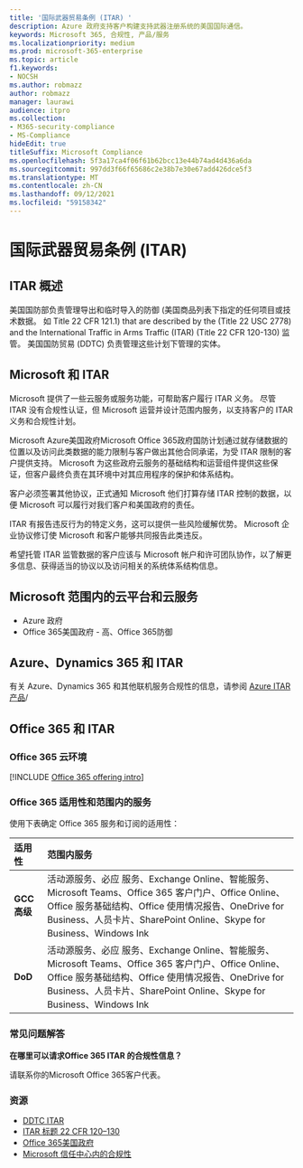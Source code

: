 ```yaml
---
title: '国际武器贸易条例 (ITAR) '
description: Azure 政府支持客户构建支持武器注册系统的美国国际通信。
keywords: Microsoft 365, 合规性, 产品/服务
ms.localizationpriority: medium
ms.prod: microsoft-365-enterprise
ms.topic: article
f1.keywords:
- NOCSH
ms.author: robmazz
author: robmazz
manager: laurawi
audience: itpro
ms.collection:
- M365-security-compliance
- MS-Compliance
hideEdit: true
titleSuffix: Microsoft Compliance
ms.openlocfilehash: 5f3a17ca4f06f61b62bcc13e44b74ad4d436a6da
ms.sourcegitcommit: 997dd3f66f65686c2e38b7e30e67add426dce5f3
ms.translationtype: MT
ms.contentlocale: zh-CN
ms.lasthandoff: 09/12/2021
ms.locfileid: "59158342"
---
```

# <a name="international-traffic-in-arms-regulations-itar"></a>国际武器贸易条例 (ITAR) 

## <a name="itar-overview"></a>ITAR 概述

美国国防部负责管理导出和临时导入的防御 (美国商品列表下指定的任何项目或技术数据。 如 Title 22 CFR 121.1) that are described by the (Title 22 USC 2778) and the International Traffic in Arms Traffic (ITAR)  (Title 22 CFR 120-130) 监管。 美国国防贸易 (DDTC) 负责管理这些计划下管理的实体。

## <a name="microsoft-and-itar"></a>Microsoft 和 ITAR

Microsoft 提供了一些云服务或服务功能，可帮助客户履行 ITAR 义务。 尽管 ITAR 没有合规性认证，但 Microsoft 运营并设计范围内服务，以支持客户的 ITAR 义务和合规性计划。  
  
Microsoft Azure美国政府Microsoft Office 365政府国防计划通过就存储数据的位置以及访问此类数据的能力限制与客户做出其他合同承诺，为受 ITAR 限制的客户提供支持。 Microsoft 为这些政府云服务的基础结构和运营组件提供这些保证，但客户最终负责在其环境中对其应用程序的保护和体系结构。  
  
客户必须签署其他协议，正式通知 Microsoft 他们打算存储 ITAR 控制的数据，以便 Microsoft 可以履行对我们客户和美国政府的责任。  
  
ITAR 有报告违反行为的特定义务，这可以提供一些风险缓解优势。 Microsoft 企业协议修订使 Microsoft 和客户能够共同报告此类违反。  
  
希望托管 ITAR 监管数据的客户应该与 Microsoft 帐户和许可团队协作，以了解更多信息、获得适当的协议以及访问相关的系统体系结构信息。

## <a name="microsoft-in-scope-cloud-platforms--services"></a>Microsoft 范围内的云平台和云服务

- Azure 政府
- Office 365美国政府 - 高、Office 365防御

## <a name="azure-dynamics-365-and-itar"></a>Azure、Dynamics 365 和 ITAR

有关 Azure、Dynamics 365 和其他联机服务合规性的信息，请参阅 [Azure ITAR 产品](/azure/compliance/offerings/offering-itar)/

## <a name="office-365-and-itar"></a>Office 365 和 ITAR

### <a name="office-365-cloud-environments"></a>Office 365 云环境

[!INCLUDE [Office 365 offering intro](../includes/o365-offering-introduction.md)]

### <a name="office-365-applicability-and-in-scope-services"></a>Office 365 适用性和范围内的服务

使用下表确定 Office 365 服务和订阅的适用性：

| **适用性** | **范围内服务** |
|:------------------|:----------------------|
| **GCC 高级** | 活动源服务、必应 服务、Exchange Online、智能服务、Microsoft Teams、Office 365 客户门户、Office Online、Office 服务基础结构、Office 使用情况报告、OneDrive for Business、人员卡片、SharePoint Online、Skype for Business、Windows Ink |
| **DoD** | 活动源服务、必应 服务、Exchange Online、智能服务、Microsoft Teams、Office 365 客户门户、Office Online、Office 服务基础结构、Office 使用情况报告、OneDrive for Business、人员卡片、SharePoint Online、Skype for Business、Windows Ink |

### <a name="frequently-asked-questions"></a>常见问题解答

**在哪里可以请求Office 365 ITAR 的合规性信息？**

请联系你的Microsoft Office 365客户代表。

### <a name="resources"></a>资源

- [DDTC ITAR](https://www.pmddtc.state.gov/?id=ddtc_kb_article_page&sys_id=24d528fddbfc930044f9ff621f961987)
- [ITAR 标题 22 CFR 120–130](https://aka.ms/itar)
- [Office 365美国政府](https://products.office.com/government/office-365-web-services-for-government)
- [Microsoft 信任中心内的合规性](https://www.microsoft.com/trust-center/compliance/compliance-overview)
